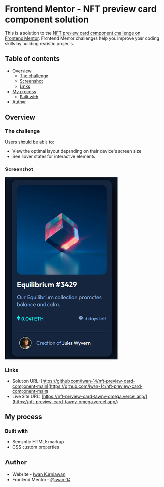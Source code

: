 # Frontend Mentor - NFT preview card component solution

This is a solution to the [NFT preview card component challenge on Frontend Mentor](https://www.frontendmentor.io/challenges/nft-preview-card-component-SbdUL_w0U). Frontend Mentor challenges help you improve your coding skills by building realistic projects. 

## Table of contents

- [Overview](#overview)
  - [The challenge](#the-challenge)
  - [Screenshot](#screenshot)
  - [Links](#links)
- [My process](#my-process)
  - [Built with](#built-with)
- [Author](#author)


## Overview

### The challenge

Users should be able to:

- View the optimal layout depending on their device's screen size
- See hover states for interactive elements

### Screenshot

![](./screenshot.png)

### Links

- Solution URL: [https://github.com/iwan-14/nft-preview-card-component-main](https://github.com/iwan-14/nft-preview-card-component-main)
- Live Site URL: [https://nft-preview-card-tawny-omega.vercel.app/](https://nft-preview-card-tawny-omega.vercel.app/)

## My process

### Built with

- Semantic HTML5 markup
- CSS custom properties

## Author

- Website - [Iwan Kurniawan](https://iwan-dev.pages.dev/)
- Frontend Mentor - [@iwan-14](https://www.frontendmentor.io/profile/iwan-14)